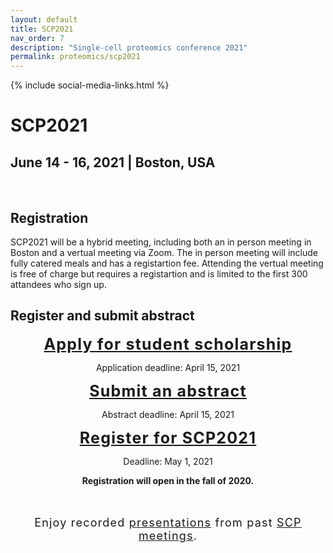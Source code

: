 ```yaml
---
layout: default
title: SCP2021
nav_order: 7
description: "Single-cell proteomics conference 2021"
permalink: proteomics/scp2021
---
```

{% include social-media-links.html %}

# SCP2021
## June 14 - 16, 2021 | Boston, USA  



&nbsp;


## Registration


SCP2021 will be a hybrid meeting, including both an in person meeting in Boston and a vertual meeting via Zoom. The in person meeting will include fully catered meals and has a registartion fee. Attending the vertual meeting is free of charge but requires a registartion and is limited to the first 300 attandees who sign up. 






## Register and submit abstract

<div style="font-size: 25px; letter-spacing: 1.2px; text-align: center;"><strong><a href="https://forms.gle/rYK1o6EichEAFtPg8" target="_blank" rel="noopener noreferrer">Apply for student scholarship</a></strong></div>
<p style="text-align: center;">Application deadline: April 15, 2021</p>


<div style="font-size: 25px; letter-spacing: 1.2px; text-align: center;"><strong><a href="https://forms.gle/YzRPdXMmTh67RuCaA" target="_blank" rel="noopener noreferrer">Submit an abstract</a></strong></div>
<p style="text-align: center;">Abstract deadline: April 15, 2021</p>



<div style="font-size: 25px; letter-spacing: 1.2px; text-align: center;"><strong><a href="http://slavovlab.net/research.htm#Single-Cell-Proteomics-Conference" target="_blank" >Register for SCP2021</a></strong></div>
<p style="text-align: center;">Deadline: May 1, 2021</p>
<p style="text-align: center;"><strong>Registration will open in the fall of 2020.</strong></p>

<br>
<br>
<div style="font-size:18px; letter-spacing: 1.2px; text-align: center;">
Enjoy recorded <a href="http://youtube.slavovlab.net" >presentations</a> from past <a href="http://slavovlab.net/research.htm#Single-Cell-Proteomics-Conference" >SCP meetings</a>.
</div>
